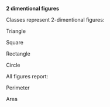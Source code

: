 **2 dimentional figures**

Classes represent 2-dimentional figures:

Triangle

Square

Rectangle

Circle

All figures report:

Perimeter

Area